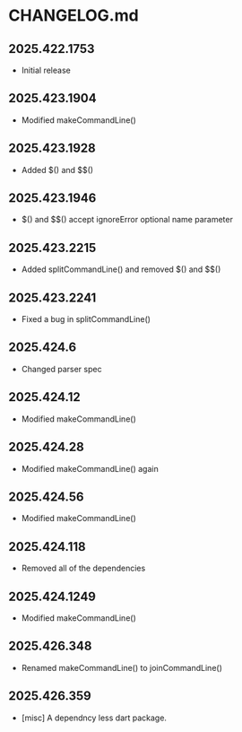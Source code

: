 # CHANGELOG.md

## 2025.422.1753

- Initial release

## 2025.423.1904

- Modified makeCommandLine()

## 2025.423.1928

- Added $() and $$()

## 2025.423.1946

- $() and $$() accept ignoreError optional name parameter

## 2025.423.2215

- Added splitCommandLine() and removed $() and $$()

## 2025.423.2241

- Fixed a bug in splitCommandLine()

## 2025.424.6

- Changed parser spec

## 2025.424.12

- Modified makeCommandLine()

## 2025.424.28

- Modified makeCommandLine() again

## 2025.424.56

- Modified makeCommandLine()

## 2025.424.118

- Removed all of the dependencies

## 2025.424.1249

- Modified makeCommandLine()

## 2025.426.348

- Renamed makeCommandLine() to joinCommandLine()

## 2025.426.359

- [misc] A dependncy less dart package.
